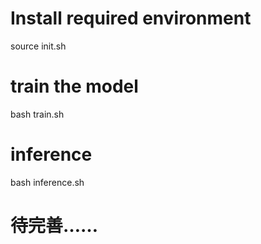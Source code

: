 # Install required environment
source init.sh

# train the model
bash train.sh

# inference
bash inference.sh

# 待完善……
